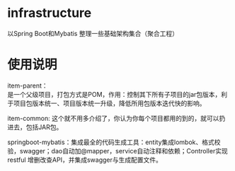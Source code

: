 # infrastructure
以Spring Boot和Mybatis 整理一些基础架构集合（聚合工程）

# 使用说明
item-parent：<br/>
        是一个父级项目，打包方式是POM，作用：控制其下所有子项目的jar包版本，利于项目包版本统一、项目版本统一升级，降低所用包版本迭代快的影响。

item-common:
        这个就不用多介绍了，你认为你每个项目都用的到的，就可以扔进去，包括JAR包。
        
springboot-mybatis：集成最全的代码生成工具：entity集成lombok、格式校验，swagger；dao自动加@mapper，service自动注释和依赖；Controller实现restful 增删改查API，并集成swagger与生成配置文件。
